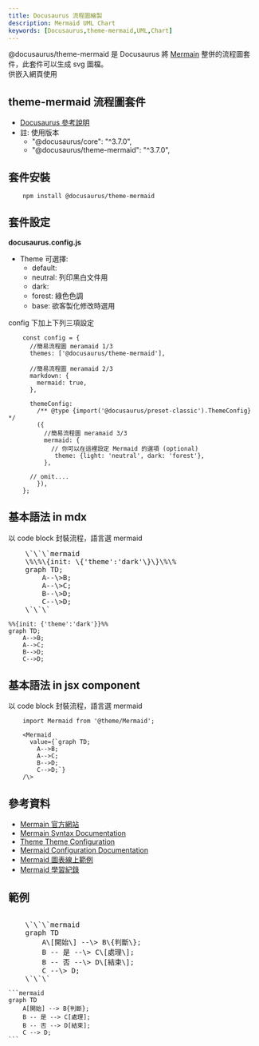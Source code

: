 ```yaml
---
title: Docusaurus 流程圖繪製
description: Mermaid UML Chart
keywords: [Docusaurus,theme-mermaid,UML,Chart] 
---
```


 @docusaurus/theme-mermaid 是 Docusaurus 將 [Mermain](https://mermaid.js.org/) 整併的流程圖套件，此套件可以生成 svg 圖檔。  
 供嵌入網頁使用


## theme-mermaid 流程圖套件
* [Docusaurus 參考說明](https://docusaurus.io/docs/next/markdown-features/diagrams)
* 註: 使用版本
    * "@docusaurus/core": "^3.7.0",
    * "@docusaurus/theme-mermaid": "^3.7.0",

## 套件安裝

```
    npm install @docusaurus/theme-mermaid
```

## 套件設定

__docusaurus.config.js__
* Theme 可選擇:
    * default: 
    * neutral: 列印黑白文件用
    * dark:  
    * forest: 綠色色調 
    * base: 欲客製化修改時選用 

config 下加上下列三項設定

```
    const config = {
      //簡易流程圖 meramaid 1/3
      themes: ['@docusaurus/theme-mermaid'],
      
      //簡易流程圖 meramaid 2/3
      markdown: {
        mermaid: true,
      },
    
      themeConfig:
        /** @type {import('@docusaurus/preset-classic').ThemeConfig} */
        ({
          //簡易流程圖 meramaid 3/3
          mermaid: {
            // 你可以在這裡設定 Mermaid 的選項 (optional)
             theme: {light: 'neutral', dark: 'forest'},
          },
      
      // omit....    
        }),
    };
```

## 基本語法 in mdx

以 code block 封裝流程，語言選 mermaid

<pre>
    \`\`\`mermaid
    \%\%\{init: \{'theme':'dark'\}\}\%\%
    graph TD;
        A--\>B;
        A--\>C;
        B--\>D;
        C--\>D;
    \`\`\`
</pre>

```mermaid
%%{init: {'theme':'dark'}}%%
graph TD;
    A-->B;
    A-->C;
    B-->D;
    C-->D;
```

## 基本語法 in jsx component

以 code block 封裝流程，語言選 mermaid

```
    import Mermaid from '@theme/Mermaid';
    
    <Mermaid
      value={`graph TD;
        A-->B;
        A-->C;
        B-->D;
        C-->D;`}
    /\>
```


## 參考資料
* [Mermain 官方網站](https://mermaid.js.org/)
* [Mermain Syntax Documentation](https://mermaid.js.org/intro/syntax-reference.html)
* [Theme Theme Configuration](https://mermaid.js.org/config/theming.html)
* [Mermaid Configuration Documentation](https://mermaid.js.org/config/configuration.html)
* [Mermaid 圖表線上範例](https://mermaid.live/)
* [Mermaid 學習紀錄](../Tools/Mermaid)


## 範例

<pre>    
    \`\`\`mermaid
    graph TD
        A\[開始\] --\> B\{判斷\};
        B -- 是 --\> C\[處理\];
        B -- 否 --\> D\[結束\];
        C --\> D;
    \`\`\`
</pre>    

    ```mermaid
    graph TD
        A[開始] --> B{判斷};
        B -- 是 --> C[處理];
        B -- 否 --> D[結束];
        C --> D;
    ```